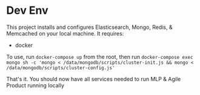# Dev Env
This project installs and configures Elasticsearch, Mongo, Redis, & Memcached on your local machine.
It requires:
* docker

To use, run `docker-compose up` from the root, then run `docker-compose exec mongo sh -c 'mongo < /data/mongodb/scripts/cluster-init.js && mongo < /data/mongodb/scripts/cluster-config.js'`

That's it. You should now have all services needed to run MLP & Agile Product running locally
